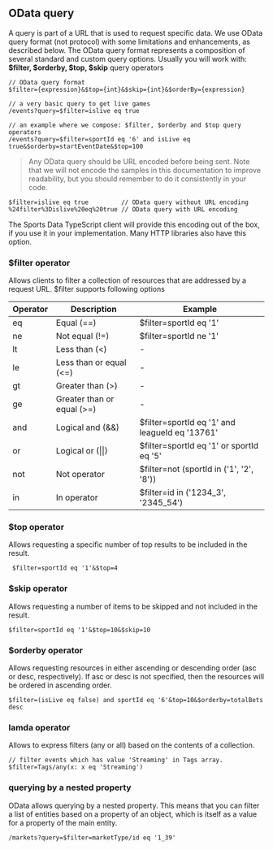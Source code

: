 ## OData query

A query is part of a URL that is used to request specific data. We use OData query format (not protocol) with some limitations and enhancements, as described below. The OData query format represents a composition of several standard and custom query options. Usually you will work with: **$filter, $orderby, $top, $skip** query operators

```http
// OData query format
$filter={expression}&$top={int}&$skip={int}&$orderBy={expression}

// a very basic query to get live games
/events?query=$filter=islive eq true 

// an example where we compose: $filter, $orderby and $top query operators
/events?query=$filter=sportId eq '6' and isLive eq true&$orderby=startEventDate&$top=100
```

> Any OData query should be URL encoded before being sent. Note that we will not encode the samples in this documentation to improve readability, but you should remember to do it consistently in your code.

```http
$filter=islive eq true         // OData query without URL encoding
%24filter%3Dislive%20eq%20true // OData query with URL encoding
```

The Sports Data TypeScript client will provide this encoding out of the box, if you use it in your implementation. Many HTTP libraries also have this option.

### $filter operator
Allows clients to filter a collection of resources that are addressed by a request URL. $filter supports following options

| Operator | Description | Example | 
|---|---|---|
| eq | Equal (==) | $filter=sportId eq '1' |
| ne | Not equal (!=) | $filter=sportId ne '1' |
| lt | Less than (<) | - |
| le | Less than or equal (<=) | - |
| gt | Greater than (>) | - |
| ge | Greater than or equal (>=) | - |
| and | Logical and (&&) | $filter=sportId eq '1' and leagueId eq '13761' |
| or  | Logical or (\|\|) | $filter=sportId eq '1' or sportId eq '5'  |
| not | Not operator | $filter=not (sportId in ('1', '2', '8')) |
| in | In operator | $filter=id in ('1234_3', '2345_54') |

### $top operator
Allows requesting a specific number of top results to be included in the result.
```http
 $filter=sportId eq '1'&$top=4
```

### $skip operator
Allows requesting a number of items to be skipped and not included in the result.
```http
$filter=sportId eq '1'&$top=10&$skip=10
```

### $orderby operator
Allows requesting resources in either ascending or descending order (asc or desc, respectively). If asc or desc is not specified, then the resources will be ordered in ascending order.
```http
$filter=(isLive eq false) and sportId eq '6'&top=10&$orderby=totalBets desc
```

### lamda operator
Allows to express filters (any or all) based on the contents of a collection. 

```http
// filter events which has value 'Streaming' in Tags array.
$filter=Tags/any(x: x eq 'Streaming')
```

### querying by a nested property
OData allows querying by a nested property. This means that you can filter a list of entities based on a property of an object, which is itself as a value for a property of the main entity.
```http
/markets?query=$filter=marketType/id eq '1_39'
```
